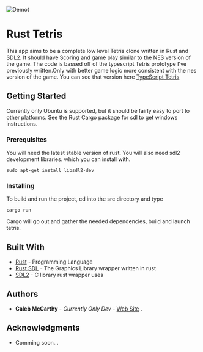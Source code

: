 

![Demot](https://raw.githubusercontent.com/camccar/RustTetris/master/src/assets/demo.jpg)

# Rust Tetris

This app aims to be a complete low level Tetris clone written in Rust and SDL2. It should have
Scoring and game play similar to the NES version of the game. The code is bassed off of the 
typescript Tetris prototype I've previously written.Only with better game logic more consistent with the nes version of the game. You can see that version here [TypeScript Tetris](https://camccar.github.io/tetris/) 

## Getting Started

Currently only Ubuntu is supported, but it should be fairly 
easy to port to other platforms. See the Rust Cargo package for sdl to get windows instructions.

### Prerequisites

You will need the latest stable version of rust. You will also need sdl2 development libraries. which you can install with.

```
sudo apt-get install libsdl2-dev
```

### Installing

To build and run the project, cd into the src directory and type 

```
cargo run
```

Cargo will go out and gather the needed dependencies, build and launch tetris.


## Built With

* [Rust](https://www.rust-lang.org/en-US/) - Programming Language
* [Rust SDL](https://github.com/Rust-SDL2/rust-sdl2) - The Graphics Library wrapper written in rust
* [SDL2](https://www.libsdl.org/download-2.0.php) - C library rust wrapper uses



## Authors

* **Caleb McCarthy** - *Currently Only Dev* - [Web Site](http://calebmccarthy.io)
.

## Acknowledgments

* Comming soon...


